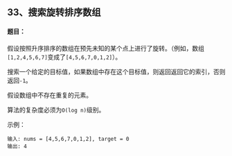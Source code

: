 ## 33、搜索旋转排序数组

#### 题目：

假设按照升序排序的数组在预先未知的某个点上进行了旋转。（例如，数组`[1,2,4,5,6,7]`变成了`[4,5,6,7,0,1,2]`）。

搜索一个给定的目标值，如果数组中存在这个目标值，则返回返回它的索引，否则返回`-1`。

假设数组中不存在重复的元素。

算法的复杂度必须为`O(log n)`级别。

示例：

```
输入: nums = [4,5,6,7,0,1,2], target = 0
输出: 4
```

